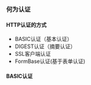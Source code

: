 ### 何为认证

#### HTTP认证的方式

* BASIC认证（基本认证）
* DIGEST认证（摘要认证）
* SSL客户端认证
* FormBase认证(基于表单认证)

#### BASIC认证

